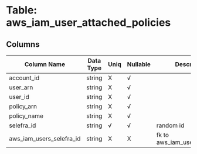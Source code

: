 # Table: aws_iam_user_attached_policies

## Columns 

|  Column Name   |  Data Type  | Uniq | Nullable | Description | 
|  ----  | ----  | ----  | ----  | ---- | 
| account_id | string | X | √ |  | 
| user_arn | string | X | √ |  | 
| user_id | string | X | √ |  | 
| policy_arn | string | X | √ |  | 
| policy_name | string | X | √ |  | 
| selefra_id | string | √ | √ | random id | 
| aws_iam_users_selefra_id | string | X | X | fk to aws_iam_users.selefra_id | 


